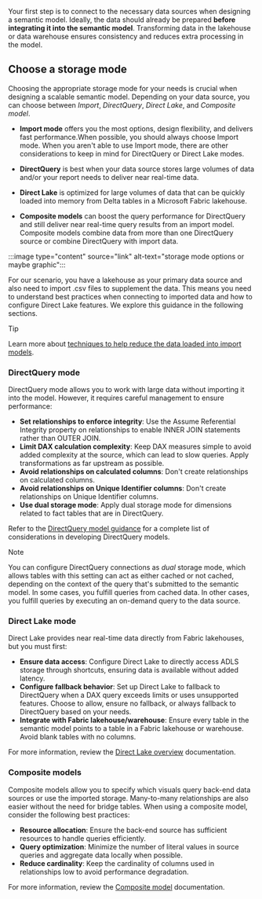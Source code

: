 Your first step is to connect to the necessary data sources when designing a semantic model. Ideally, the data should already be prepared **before integrating it into the semantic model**. Transforming data in the lakehouse or data warehouse ensures consistency and reduces extra processing in the model. 

## Choose a storage mode

Choosing the appropriate storage mode for your needs is crucial when designing a scalable semantic model. Depending on your data source, you can choose between *Import*, *DirectQuery*, *Direct Lake*, and *Composite model*.

- **Import mode** offers you the most options, design flexibility, and delivers fast performance.When possible, you should always choose Import mode. When you aren't able to use Import mode, there are other considerations to keep in mind for DirectQuery or Direct Lake modes.

- **DirectQuery** is best when your data source stores large volumes of data and/or your report needs to deliver near real-time data.

- **Direct Lake** is optimized for large volumes of data that can be quickly loaded into memory from Delta tables in a Microsoft Fabric lakehouse.

- **Composite models** can boost the query performance for DirectQuery and still deliver near real-time query results from an import model. Composite models combine data from more than one DirectQuery source or combine DirectQuery with import data.

:::image type="content" source="link" alt-text="storage mode options or maybe graphic":::
<!--- insert image with storage mode options and maybe graphic about what they are... --->

For our scenario, you have a lakehouse as your primary data source and also need to import .csv files to supplement the data. This means you need to understand best practices when connecting to imported data and how to configure Direct Lake features. We explore this guidance in the following sections.

> [!TIP]
>Learn more about [techniques to help reduce the data loaded into import models](/power-bi/guidance/import-modeling-data-reduction).

### DirectQuery mode

DirectQuery mode allows you to work with large data without importing it into the model. However, it requires careful management to ensure performance:

- **Set relationships to enforce integrity**: Use the Assume Referential Integrity property on relationships to enable INNER JOIN statements rather than OUTER JOIN.
- **Limit DAX calculation complexity**: Keep DAX measures simple to avoid added complexity at the source, which can lead to slow queries. Apply transformations as far upstream as possible.
- **Avoid relationships on calculated columns**: Don't create relationships on calculated columns.
- **Avoid relationships on Unique Identifier columns**: Don't create relationships on Unique Identifier columns.
- **Use dual storage mode**: Apply dual storage mode for dimensions related to fact tables that are in DirectQuery.

Refer to the [DirectQuery model guidance](/power-bi/guidance/directquery-model-guidance) for a complete list of considerations in developing DirectQuery models.

> [!NOTE]
> You can configure DirectQuery connections as *dual* storage mode, which allows tables with this setting can act as either cached or not cached, depending on the context of the query that's submitted to the semantic model. In some cases, you fulfill queries from cached data. In other cases, you fulfill queries by executing an on-demand query to the data source.

### Direct Lake mode

Direct Lake provides near real-time data directly from Fabric lakehouses, but you must first:

- **Ensure data access**: Configure Direct Lake to directly access ADLS storage through shortcuts, ensuring data is available without added latency.
- **Configure fallback behavior**: Set up Direct Lake to fallback to DirectQuery when a DAX query exceeds limits or uses unsupported features. Choose to allow, ensure no fallback, or always fallback to DirectQuery based on your needs.
- **Integrate with Fabric lakehouse/warehouse**: Ensure every table in the semantic model points to a table in a Fabric lakehouse or warehouse. Avoid blank tables with no columns.

For more information, review the [Direct Lake overview](/fabric/get-started/direct-lake-overview) documentation.

### Composite models

Composite models allow you to specify which visuals query back-end data sources or use the imported storage. Many-to-many relationships are also easier without the need for bridge tables. When using a composite model, consider the following best practices:

- **Resource allocation**: Ensure the back-end source has sufficient resources to handle queries efficiently.
- **Query optimization**: Minimize the number of literal values in source queries and aggregate data locally when possible.
- **Reduce cardinality**: Keep the cardinality of columns used in relationships low to avoid performance degradation.

For more information, review the [Composite model](/power-bi/transform-model/desktop-composite-models) documentation.
